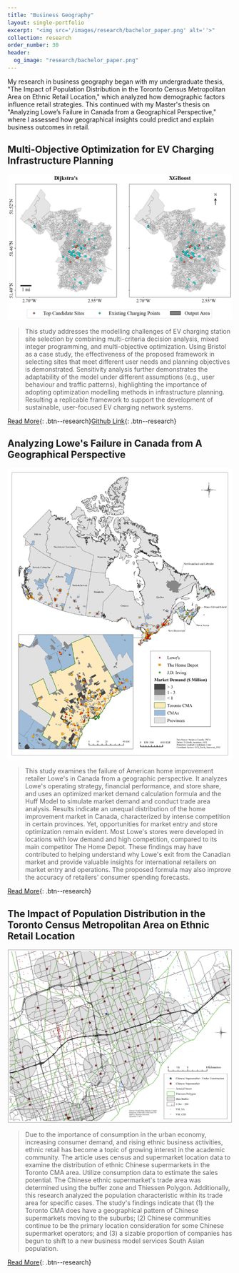 ```yaml
---
title: "Business Geography"
layout: single-portfolio
excerpt: "<img src='/images/research/bachelor_paper.png' alt=''>"
collection: research
order_number: 30
header: 
  og_image: "research/bachelor_paper.png"
---
```



My research in business geography began with my undergraduate thesis, "The Impact of Population Distribution in the Toronto Census Metropolitan Area on Ethnic Retail Location," which analyzed how demographic factors influence retail strategies. This continued with my Master's thesis on "Analyzing Lowe’s Failure in Canada from a Geographical Perspective," where I assessed how geographical insights could predict and explain business outcomes in retail.



## Multi-Objective Optimization for EV Charging Infrastructure Planning

![](/images/research/EV.png)

> This study addresses the modelling challenges of EV charging station site selection by combining multi-criteria decision analysis, mixed integer programming, and multi-objective optimization. Using Bristol as a case study, the effectiveness of the proposed framework in selecting sites that meet different user needs and planning objectives is demonstrated. Sensitivity analysis further demonstrates the adaptability of the model under different assumptions (e.g., user behaviour and traffic patterns), highlighting the importance of adopting optimization modelling methods in infrastructure planning. Resulting a replicable framework to support the development of sustainable, user-focused EV charging network systems.

[Read More](/files/pdf/research/ev.pdf){: .btn--research}[Github Link](https://github.com/SigaoLi/UB_MA_Public_Facility_Site_Selection){: .btn--research} 


## Analyzing Lowe's Failure in Canada from A Geographical Perspective

![](/images/research/master_paper.png)

> This study examines the failure of American home improvement retailer Lowe's in Canada from a geographic perspective. It analyzes Lowe's operating strategy, financial performance, and store share, and uses an optimized market demand calculation formula and the Huff Model to simulate market demand and conduct trade area analysis. Results indicate an unequal distribution of the home improvement market in Canada, characterized by intense competition in certain provinces. Yet, opportunities for market entry and store optimization remain evident. Most Lowe's stores were developed in locations with low demand and high competition, compared to its main competitor The Home Depot. These findings may have contributed to helping understand why Lowe's exit from the Canadian market and provide valuable insights for international retailers on market entry and operations. The proposed formula may also improve the accuracy of retailers' consumer spending forecasts.

[Read More](/files/pdf/research/MRP.pdf){: .btn--research}


## The Impact of Population Distribution in the Toronto Census Metropolitan Area on Ethnic Retail Location

![](/images/research/bachelor_paper.png)

> Due to the importance of consumption in the urban economy, increasing consumer demand, and rising ethnic business activities, ethnic retail has become a topic of growing interest in the academic community. The article uses census and supermarket location data to examine the distribution of ethnic Chinese supermarkets in the Toronto CMA area. Utilize consumption data to estimate the sales potential. The Chinese ethnic supermarket's trade area was determined using the buffer zone and Thiessen Polygon. Additionally, this research analyzed the population characteristic within its trade area for specific cases. The study's findings indicate that (1) the Toronto CMA does have a geographical pattern of Chinese supermarkets moving to the suburbs; (2) Chinese communities continue to be the primary location consideration for some Chinese supermarket operators; and (3) a sizable proportion of companies has begun to shift to a new business model services South Asian population.

[Read More](/files/pdf/research/IRP.pdf){: .btn--research}